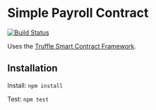 # Simple Payroll Contract
[![Build Status](https://travis-ci.org/Latrasis/simple_account.svg?branch=master)](https://travis-ci.org/Latrasis/simple_account)

Uses the [Truffle Smart Contract Framework](http://truffleframework.com).


## Installation
Install: `npm install`

Test: `npm test`